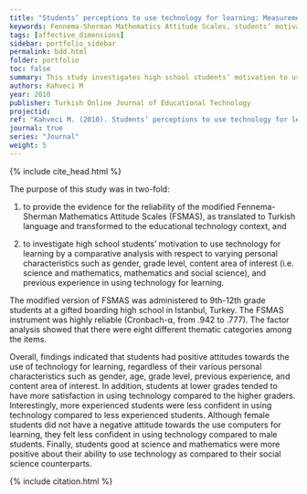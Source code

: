 ```yaml
---
title: "Students’ perceptions to use technology for learning: Measurement integrity of the modified Fennema-Sherman attitudes scales"
keywords: Fennema-Sherman Mathematics Attitude Scales, students’ motivation, technology
tags: [affective_dimensions]
sidebar: portfolio_sidebar
permalink: bdd.html
folder: portfolio
toc: false
summary: This study investigates high school students’ motivation to use technology for learning by a comparative analysis with respect to varying personal characteristics such as gender, grade level, content area of interest (i.e. science and mathematics, mathematics and social science), and previous experience in using technology for learning.
authors: Kahveci M
year: 2010
publisher: Turkish Online Journal of Educational Technology
projectid:
ref: "Kahveci M. (2010). Students’ perceptions to use technology for learning: Measurement integrity of the modified Fennema-Sherman attitudes scales. <i>Turkish Online Journal of Educational Technology, 9</i>(1), 185- 201."
journal: true
series: "Journal"
weight: 5
---
```


{% include cite_head.html %}

The purpose of this study was in two-fold:

1. to provide the evidence for the reliability of the modified Fennema-Sherman Mathematics Attitude Scales (FSMAS), as translated to Turkish language and transformed to the educational technology context, and

2. to investigate high school students’ motivation to use technology for learning by a comparative analysis with respect to varying personal characteristics such as gender, grade level, content area of interest (i.e. science and mathematics, mathematics and social science), and previous experience in using technology for learning.

The modified version of FSMAS was administered to 9th-12th grade students at a gifted boarding high school in Istanbul, Turkey. The FSMAS instrument was highly reliable (Cronbach-⍺, from .942 to .777). The factor analysis showed that there were eight different thematic categories among the items.

Overall, findings indicated that students had positive attitudes towards the use of technology for learning, regardless of their various personal characteristics such as gender, age, grade level, previous experience, and content area of interest. In addition, students at lower grades tended to have more satisfaction in using technology compared to the higher graders. Interestingly, more experienced students were less confident in using technology compared to less experienced students. Although female students did not have a negative attitude towards the use computers for learning, they felt less confident in using technology compared to male students. Finally, students good at science and mathematics were more positive about their ability to use technology as compared to their social science counterparts.

{% include citation.html %}